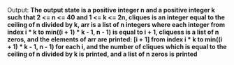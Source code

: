 Output: **The output state is a positive integer n and a positive integer k such that 2 <= n <= 40 and 1 <= k <= 2n, cliques is an integer equal to the ceiling of n divided by k, arr is a list of n integers where each integer from index i * k to min((i + 1) * k - 1, n - 1) is equal to i + 1, cliquess is a list of n zeros, and the elements of arr are printed: [i + 1] from index i * k to min((i + 1) * k - 1, n - 1) for each i, and the number of cliques which is equal to the ceiling of n divided by k is printed, and a list of n zeros is printed**